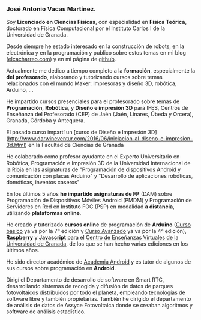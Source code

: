 ### José Antonio Vacas Martínez.

Soy **Licenciado en Ciencias Físicas**, con especialidad en **Física Teórica**, doctorado en Física Computacional por el Instituto Carlos I de la Universidad de Granada.

Desde siempre he estado interesado en la construcción de robots, en la electrónica y en la programación y publico sobre estos temas en mi blog ([elcacharreo.com](http://elcacharreo.com)) y en mi página de [github](http://github.com/javacasm).

Actualmente me dedico a tiempo completo a la **formación**, especialmente la **del profesorado**, elaborando y tutorizando  cursos sobre temas relacionados con el mundo Maker: Impresoras  y diseño 3D, robótica, Arduino, ...

He impartido cursos presenciales para el profesorado sobre temas de **Programación**, **Robótica**, y **Diseño e impresión 3D** para IFES, Centros de Enseñanza del Profesorado (CEP) de Jaén (Jaén, Linares, Úbeda y Orcera), Granada, Córdoba y Antequera.

El pasado curso impartí un [curso de Diseño e Impresión 3D] (http://www.darwineventur.com/2016/06/iniciacion-al-diseno-e-impresion-3d.html) en la Facultad de Ciencias de Granada

He colaborado como profesor ayudante en el Experto Universitario en Robótica, Programación e Impresión 3D de la Universidad Internacional de la Rioja en las asignaturas de "Programación de dispositivos Android y comunicación con placas Arduino" y "Desarrollo de aplicaciones robóticas, domóticas, inventos caseros"

En los últimos 5 años **he impartido asignaturas de FP** (DAM) sobre Programación de Dispositivos Móviles Android (PMDM) y Programación de Servidores en Red en Instituto FOC (PSP) en modalidad **a distancia**, utilizando **plataformas online**.

He creado y tutorizado  **cursos online** de programación de **Arduino** ([Curso básico](http://cevug.ugr.es/arduino) ya va por la 7ª edición y [Curso Avanzado](http://cevug.ugr.es/arduino_avanzado) ya va por la 4ª edición), **[Raspberry](http://cevug.ugr.es/raspberry_pi)** y **[Javascript](http://http://cevug.ugr.es/javascript)** para el [Centro de Enseñanzas Virtuales de la Universidad de Granada](http://cevug.ugr.es), de los que se han hecho varias ediciones en los últimos años.

He sido director académico de [Academia Android](http://www.academiaandroid.com) y es tutor de algunos de sus cursos sobre programación en **Android**.

Dirigí el Departamento de desarrollo de software en Smart RTC, desarrollando sistemas de recogida y difusión de datos de parques fotovoltaicos distribuidos por todo el planeta, empleando tecnologías de software libre y también propietarias. También he dirigido el departamento de análisis de datos de Assyce Fotovoltaica donde se creaban algoritmos y software de análisis estadístico.
